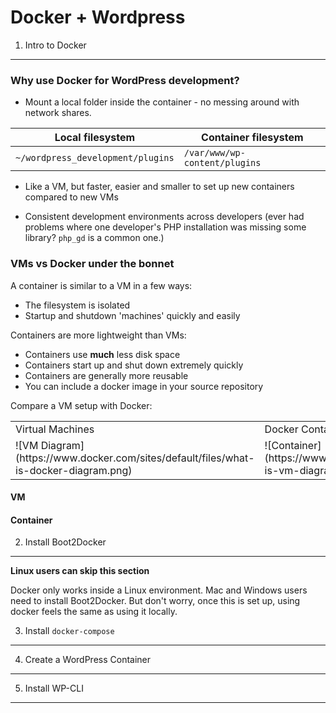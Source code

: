 Docker + Wordpress
==================

1. Intro to Docker
------------------

### Why use Docker for WordPress development?

 - Mount a local folder inside the container - no messing around with network shares.

| Local filesystem  | Container filesystem |
| ----------------  | -------------------- |
| `~/wordpress_development/plugins` | `/var/www/wp-content/plugins` |

 - Like a VM, but faster, easier and smaller to set up new containers compared to new VMs

 - Consistent development environments across developers (ever had problems where one developer's PHP installation was missing some library? `php_gd` is a common one.)

### VMs vs Docker under the bonnet

A container is similar to a VM in a few ways:
 - The filesystem is isolated
 - Startup and shutdown 'machines' quickly and easily

Containers are more lightweight than VMs:
 - Containers use **much** less disk space
 - Containers start up and shut down extremely quickly
 - Containers are generally more reusable
 - You can include a docker image in your source repository


Compare a VM setup with Docker:
<table>
<tr>
  <td>Virtual Machines</td>
  <td>Docker Containers</td>
</tr>
<tr>
  <td>
    ![VM Diagram](https://www.docker.com/sites/default/files/what-is-docker-diagram.png)
  </td>
  <td>
     ![Container](https://www.docker.com/sites/default/files/what-is-vm-diagram.png)
  </td>
</tr>
</table>


#### VM

#### Container


2. Install Boot2Docker
----------------------
**Linux users can skip this section**

Docker only works inside a Linux environment. Mac and Windows users need to install Boot2Docker. But don't worry, once this is set up, using docker feels the same as using it locally.

3. Install `docker-compose`
---------------------------

4. Create a WordPress Container
-------------------------------

5. Install WP-CLI
-----------------
